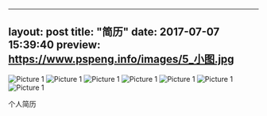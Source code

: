  ---
layout: post
title:  "简历"
date:   2017-07-07 15:39:40
preview: https://www.pspeng.info/images/5_小图.jpg
---

![Picture 1](https://www.pspeng.info/images/5_大图_01.jpg)
![Picture 1](https://www.pspeng.info/images/5_大图_02.jpg)
![Picture 1](https://www.pspeng.info/images/5_大图_03.jpg)
![Picture 1](https://www.pspeng.info/images/5_大图_04.jpg)
![Picture 1](https://www.pspeng.info/images/5_大图_05.jpg)
![Picture 1](https://www.pspeng.info/images/5_大图_06.jpg)
![Picture 1](https://www.pspeng.info/images/5_大图_07.jpg)


个人简历